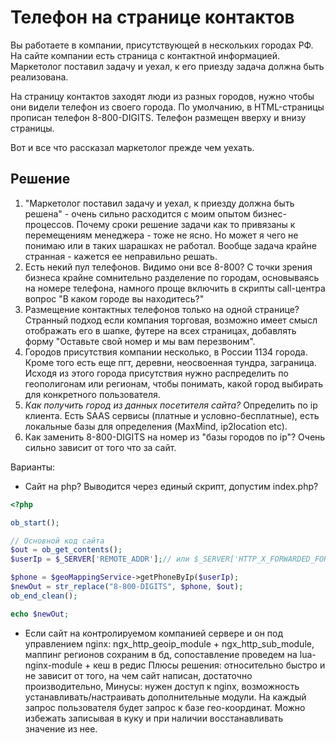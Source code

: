 # Телефон на странице контактов
Вы работаете в компании, присутствующей в нескольких городах РФ. На сайте компании есть страница с контактной информацией.
Маркетолог поставил задачу и уехал, к его приезду задача должна быть реализована.

На страницу контактов заходят люди из разных городов, нужно чтобы они видели телефон из своего города. По умолчанию, 
в HTML-страницы прописан телефон 8-800-DIGITS. Телефон размещен вверху и внизу страницы.

Вот и все что рассказал маркетолог прежде чем уехать.

## Решение
1. "Маркетолог поставил задачу и уехал, к приезду должна быть решена" - очень сильно расходится с моим опытом 
бизнес-процессов. Почему сроки решение задачи как то привязаны к перемещениям менеджера - тоже не ясно. Но может я чего
не понимаю или в таких шарашках не работал. Вообще задача крайне странная - кажется ее неправильно решать.
2. Есть некий пул телефонов. Видимо они все 8-800? С точки зрения бизнеса крайне сомнительно разделение по городам, 
основываясь на номере телефона, намного проще включить в скрипты call-центра вопрос "В каком городе вы находитесь?"
3. Размещение контактных телефонов только на одной странице? Странный подход если компания торговая, возможно имеет смысл
отображать его в шапке, футере на всех страницах, добавлять форму "Оставьте свой номер и мы вам перезвоним".
4. Городов присутствия компании несколько, в России 1134 города. Кроме того есть еще пгт, деревни, неосвоенная тундра, 
заграница. Исходя из этого города присутствия нужно распределить по геополигонам или регионам, чтобы понимать, какой город
выбирать
для конкретного пользователя.
5. _Как получить город из данных посетителя сайта?_ Определить по ip клиента. Есть SAAS сервисы (платные и условно-бесплатные),
есть локальные базы для определения (MaxMind, ip2location еtс).
6. Как заменить 8-800-DIGITS на номер из "базы городов по ip"? Очень сильно зависит от того что за сайт.

Варианты:

- Сайт на php? Выводится через единый скрипт, допустим index.php?
```php
<?php

ob_start();

// Основной код сайта
$out = ob_get_contents();
$userIp = $_SERVER['REMOTE_ADDR'];// или $_SERVER['HTTP_X_FORWARDED_FOR'](последний адрес из цепочки) или HTTP_CLIENT_IP или HTTP_CF_CONNECTING_IP или HTTP_X_REAL_IP - зависит от размещения сайта.

$phone = $geoMappingService->getPhoneByIp($userIp);
$newOut = str_replace("8-800-DIGITS", $phone, $out);
ob_end_clean();

echo $newOut;
```

- Если сайт на контролируемом компанией сервере и он под управлением nginx: ngx_http_geoip_module + ngx_http_sub_module,
маппинг регионов сохраним в бд, сопоставление проведем на lua-nginx-module + кеш в редис
Плюсы решения: относительно быстро и не зависит от того, на чем сайт написан, достаточно производительно, 
Минусы: нужен доступ к nginx, возможность устанавливать/настраивать дополнительные модули. На каждый запрос
пользователя будет запрос к базе гео-координат. Можно избежать записывая в куку и при наличии восстанавливать значение из нее.

